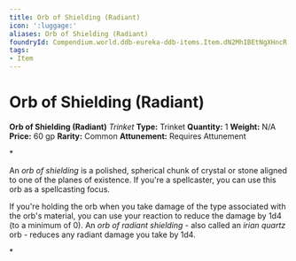 ```yaml
---
title: Orb of Shielding (Radiant)
icon: ':luggage:'
aliases: Orb of Shielding (Radiant)
foundryId: Compendium.world.ddb-eureka-ddb-items.Item.dN2MhIBEtNgXHncR
tags:
- Item
---
```


# Orb of Shielding (Radiant)

**Orb of Shielding (Radiant)**
_Trinket_
**Type:** Trinket
**Quantity:** 1
**Weight:** N/A
**Price:** 60 gp
**Rarity:** Common
**Attunement:** Requires Attunement

*<p>An *orb of shielding* is a polished, spherical chunk of crystal or stone aligned to one of the planes of existence. If you're a spellcaster, you can use this orb as a spellcasting focus.

If you're holding the orb when you take damage of the type associated with the orb's material, you can use your reaction to reduce the damage by 1d4 (to a minimum of 0). An *orb of radiant shielding* - also called an *irian quartz* orb - reduces any radiant damage you take by 1d4.</p>*